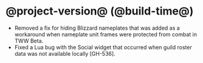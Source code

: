 # @project-version@ (@build-time@)

* Removed a fix for hiding Blizzard nameplates that was added as a workaround when nameplate unit frames were protected from combat in TWW Beta.
* Fixed a Lua bug with the Social widget that occurred when guild roster data was not available locally [GH-536].